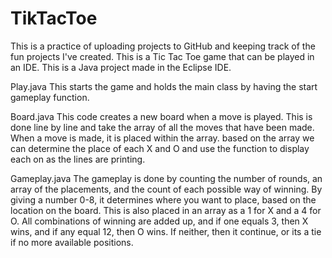 # TikTacToe
This is a practice of uploading projects to GitHub and keeping track of the fun projects I've created. This is a Tic Tac Toe game that can be played in an IDE. This is a Java project made in the Eclipse IDE.

Play.java
This starts the game and holds the main class by having the start gameplay function.

Board.java
This code creates a new board when a move is played. This is done line by line and take the array of all the moves that have been made. When a move is made, it is placed within the array. based on the array we can determine the place of each X and O  and use the function to display each on as the lines are printing.

Gameplay.java
The gameplay is done by counting the number of rounds, an array of the placements, and the count of each possible way of winning. By giving a number 0-8, it determines where you want to place, based on the location on the board. This is also placed in an array as a 1 for X and a 4 for O. All combinations of winning are added up, and if one equals 3, then X wins, and if any equal 12, then O wins. If neither, then it continue, or its a tie if no more available positions.
